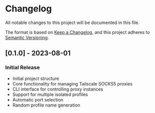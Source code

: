 # Changelog

All notable changes to this project will be documented in this file.

The format is based on [Keep a Changelog](https://keepachangelog.com/en/1.0.0/),
and this project adheres to [Semantic Versioning](https://semver.org/spec/v2.0.0.html).

## [0.1.0] - 2023-08-01

### Initial Release
- Initial project structure
- Core functionality for managing Tailscale SOCKS5 proxies
- CLI interface for controlling proxy instances
- Support for multiple isolated profiles
- Automatic port selection
- Random profile name generation
